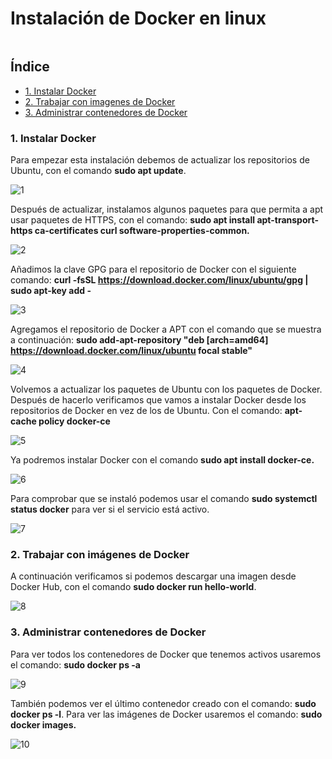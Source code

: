 # Instalación de Docker en linux

![]()

## Índice

- <a href="#1">1. Instalar Docker </a>
- <a href="#2">2. Trabajar con imagenes de Docker</a>
- <a href="#3">3. Administrar contenedores de Docker</a>

<a name="1"></a>

### 1. Instalar Docker
Para empezar esta instalación debemos de actualizar los repositorios de Ubuntu, con el comando <b>sudo apt update</b>.

![1]()

Después de actualizar, instalamos algunos paquetes para que permita a apt usar paquetes de HTTPS, con el comando: <b>sudo apt install apt-transport-https ca-certificates curl software-properties-common.</b>

![2]()

Añadimos la clave GPG para el repositorio de Docker con el siguiente comando: <b>curl -fsSL https://download.docker.com/linux/ubuntu/gpg | sudo apt-key add -</b>

![3]()

Agregamos el repositorio de Docker a APT con el comando que se muestra a continuación: <b>sudo add-apt-repository "deb [arch=amd64] https://download.docker.com/linux/ubuntu focal stable"</b>

![4]()

Volvemos a actualizar los paquetes de Ubuntu con los paquetes de Docker. Después de hacerlo verificamos que vamos a instalar Docker desde los repositorios de Docker en vez de los de Ubuntu. Con el comando: <b>apt-cache policy docker-ce</b>

![5]()

Ya podremos instalar Docker con el comando <b>sudo apt install docker-ce.</b>

![6]()

Para comprobar que se instaló podemos usar el comando <b>sudo systemctl status docker</b> para ver si el servicio está activo.

![7]()

<a name="2"></b>

### 2. Trabajar con imágenes de Docker
A continuación verificamos si podemos descargar una imagen desde Docker Hub, con el comando <b>sudo docker run hello-world</b>.

![8]()

<a name="3"></a>

### 3. Administrar contenedores de Docker
Para ver todos los contenedores de Docker que tenemos activos usaremos el comando: <b>sudo docker ps -a</b>

![9]()

También podemos ver el último contenedor creado con el comando: <b>sudo docker ps -l</b>. Para ver las imágenes de Docker usaremos el comando: <b>sudo docker images.</b>

![10]()

